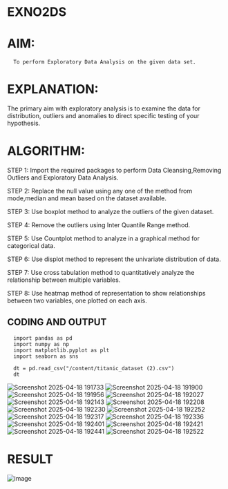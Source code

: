 # EXNO2DS
# AIM:
      To perform Exploratory Data Analysis on the given data set.
      
# EXPLANATION:
  The primary aim with exploratory analysis is to examine the data for distribution, outliers and anomalies to direct specific testing of your hypothesis.
  
# ALGORITHM:
STEP 1: Import the required packages to perform Data Cleansing,Removing Outliers and Exploratory Data Analysis.

STEP 2: Replace the null value using any one of the method from mode,median and mean based on the dataset available.

STEP 3: Use boxplot method to analyze the outliers of the given dataset.

STEP 4: Remove the outliers using Inter Quantile Range method.

STEP 5: Use Countplot method to analyze in a graphical method for categorical data.

STEP 6: Use displot method to represent the univariate distribution of data.

STEP 7: Use cross tabulation method to quantitatively analyze the relationship between multiple variables.

STEP 8: Use heatmap method of representation to show relationships between two variables, one plotted on each axis.

## CODING AND OUTPUT

      import pandas as pd
      import numpy as np
      import matplotlib.pyplot as plt
      import seaborn as sns

      dt = pd.read_csv("/content/titanic_dataset (2).csv")
      dt
![Screenshot 2025-04-18 191733](https://github.com/user-attachments/assets/6b895433-52dd-4295-9bce-4227670eff5a)
![Screenshot 2025-04-18 191900](https://github.com/user-attachments/assets/f7b940f2-6165-4401-955b-5846eb187f1a)
![Screenshot 2025-04-18 191956](https://github.com/user-attachments/assets/75817e7b-c741-4a9a-beff-f4db64e88c73)
![Screenshot 2025-04-18 192027](https://github.com/user-attachments/assets/b29d0070-f29c-4e34-8039-dce0d04a4c11)
![Screenshot 2025-04-18 192143](https://github.com/user-attachments/assets/7b7d18cb-c068-471b-b88c-a883db91b80b)
![Screenshot 2025-04-18 192208](https://github.com/user-attachments/assets/4a54e1f9-e947-43fc-86d1-f86b555240b3)
![Screenshot 2025-04-18 192230](https://github.com/user-attachments/assets/f946cbee-42a3-4f40-8c2a-dc208f3fbff5)
![Screenshot 2025-04-18 192252](https://github.com/user-attachments/assets/b8e41a07-83f9-4a0e-b404-76c8676c0abb)
![Screenshot 2025-04-18 192317](https://github.com/user-attachments/assets/29682b07-1cf3-4c15-a0da-73ac4fa952b8)
![Screenshot 2025-04-18 192336](https://github.com/user-attachments/assets/cd17141c-88da-448f-8246-9c7873423a8b)
![Screenshot 2025-04-18 192401](https://github.com/user-attachments/assets/1d41f833-ee03-430e-9045-e5eaa314d0a3)
![Screenshot 2025-04-18 192421](https://github.com/user-attachments/assets/c5d9c496-079e-4d82-8d62-beb18f859f0b)
![Screenshot 2025-04-18 192441](https://github.com/user-attachments/assets/0a779b81-6b54-453e-9ea9-5ae2b3d31c7b)
![Screenshot 2025-04-18 192522](https://github.com/user-attachments/assets/321ebbeb-dc0c-4ecd-ac75-c78d8afcf823)

# RESULT

![image](https://github.com/user-attachments/assets/27720386-62d7-484c-ab4c-f1a8f36158da)



